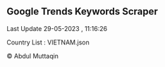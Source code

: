 

## Google Trends Keywords Scraper 
 
Last Update 29-05-2023 , 11:16:26

Country List :
VIETNAM.json



© Abdul Muttaqin 

